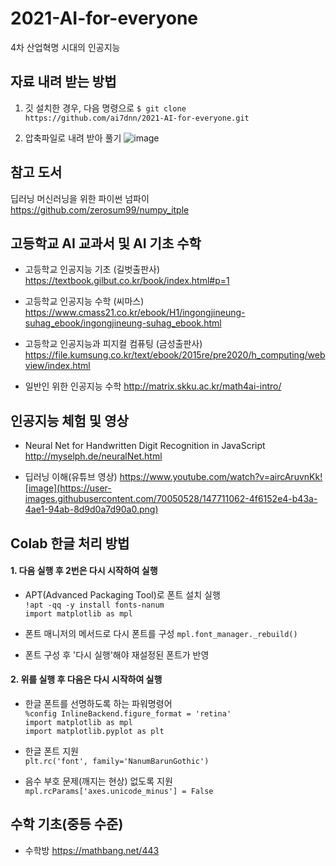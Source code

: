 # 2021-AI-for-everyone
4차 산업혁명 시대의 인공지능

## 자료 내려 받는 방법
1. 깃 설치한 경우, 다음 명령으로
`$ git clone https://github.com/ai7dnn/2021-AI-for-everyone.git`

2. 압축파일로 내려 받아 풀기
![image](https://user-images.githubusercontent.com/70050528/147514339-94382d39-5787-4d16-a202-309964f5a534.png)

## 참고 도서
딥러닝 머신러닝을 위한 파이썬 넘파이
https://github.com/zerosum99/numpy_itple

## 고등학교 AI 교과서 및 AI 기초 수학
- 고등학교 인공지능 기초 (길벗출판사)
https://textbook.gilbut.co.kr/book/index.html#p=1

- 고등학교 인공지능 수학 (씨마스)
https://www.cmass21.co.kr/ebook/H1/ingongjineung-suhag_ebook/ingongjineung-suhag_ebook.html

- 고등학교 인공지능과 피지컬 컴퓨팅 (금성출판사)
https://file.kumsung.co.kr/text/ebook/2015re/pre2020/h_computing/webview/index.html

- 일반인 위한 인공지능 수학
http://matrix.skku.ac.kr/math4ai-intro/

## 인공지능 체험 및 영상
- Neural Net for Handwritten Digit Recognition in JavaScript
http://myselph.de/neuralNet.html

- 딥러닝 이해(유튜브 영상)
https://www.youtube.com/watch?v=aircAruvnKk![image](https://user-images.githubusercontent.com/70050528/147711062-4f6152e4-b43a-4ae1-94ab-8d9d0a7d90a0.png)

## Colab 한글 처리 방법
#### 1. 다음 실행 후 2번은 다시 시작하여 실행

- APT(Advanced Packaging Tool)로 폰트 설치 실행  
`!apt -qq -y install fonts-nanum`  
`import matplotlib as mpl`  

- 폰트 매니저의 메서드로 다시 폰트를 구성
`mpl.font_manager._rebuild()`  

- 폰트 구성 후 '다시 실행'해야 재설정된 폰트가 반영  

#### 2. 위를 실행 후 다음은 다시 시작하여 실행

- 한글 폰트를 선명하도록 하는 파워명령어  
`%config InlineBackend.figure_format = 'retina'`  
`import matplotlib as mpl`  
`import matplotlib.pyplot as plt`  

- 한글 폰트 지원  
`plt.rc('font', family='NanumBarunGothic')`  
- 음수 부호 문제(깨지는 현상) 없도록 지원  
`mpl.rcParams['axes.unicode_minus'] = False`

## 수학 기초(중등 수준)
- 수학방 https://mathbang.net/443

